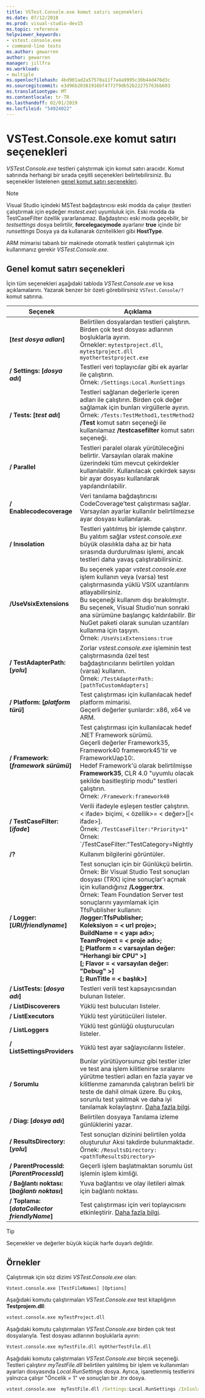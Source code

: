 ```yaml
---
title: VSTest.Console.exe komut satırı seçenekleri
ms.date: 07/12/2018
ms.prod: visual-studio-dev15
ms.topic: reference
helpviewer_keywords:
- vstest.console.exe
- command-line tests
ms.author: gewarren
author: gewarren
manager: jillfra
ms.workload:
- multiple
ms.openlocfilehash: 4bd901ad2a57570a11f7a4a9995c30b44d476d3c
ms.sourcegitcommit: e3d96b20381916bf4772f9db52b22275763bb603
ms.translationtype: MT
ms.contentlocale: tr-TR
ms.lasthandoff: 02/01/2019
ms.locfileid: "54924022"
---
```

# <a name="vstestconsoleexe-command-line-options"></a>VSTest.Console.exe komut satırı seçenekleri

*VSTest.Console.exe* testleri çalıştırmak için komut satırı aracıdır. Komut satırında herhangi bir sırada çeşitli seçenekleri belirtebilirsiniz. Bu seçenekler listelenen [genel komut satırı seçenekleri](#general-command-line-options).

> [!NOTE]
> Visual Studio içindeki MSTest bağdaştırıcısı eski modda da çalışır (testleri çalıştırmak için eşdeğer *mstest.exe*) uyumluluk için. Eski modda da TestCaseFilter özellik yararlanamaz. Bağdaştırıcı eski moda geçebilir, bir *testsettings* dosya belirtilir, **forcelegacymode** ayarlanır **true** içinde bir *runsettings* Dosya ya da kullanarak öznitelikleri gibi **HostType**.
>
> ARM mimarisi tabanlı bir makinede otomatik testleri çalıştırmak için kullanmanız gerekir *VSTest.Console.exe*.

## <a name="general-command-line-options"></a>Genel komut satırı seçenekleri

İçin tüm seçenekleri aşağıdaki tabloda *VSTest.Console.exe* ve kısa açıklamalarını. Yazarak benzer bir özeti görebilirsiniz `VSTest.Console/?` komut satırına.

| Seçenek | Açıklama |
|---|---|
|**[*test dosya adları*]**|Belirtilen dosyalardan testleri çalıştırın. Birden çok test dosyası adlarının boşluklarla ayırın.<br />Örnekler: `mytestproject.dll`, `mytestproject.dll myothertestproject.exe`|
|**/ Settings: [*dosya adı*]**|Testleri veri toplayıcılar gibi ek ayarlar ile çalıştırın.<br />Örnek: `/Settings:Local.RunSettings`|
|**/ Tests: [*test adı*]**|Testleri sağlanan değerlerle içeren adları ile çalıştırın. Birden çok değer sağlamak için bunları virgüllerle ayırın.<br />Örnek: `/Tests:TestMethod1,testMethod2`<br />**/Test** komut satırı seçeneği ile kullanılamaz **/testcasefilter** komut satırı seçeneği.|
|**/ Parallel**|Testleri paralel olarak yürütüleceğini belirtir. Varsayılan olarak makine üzerindeki tüm mevcut çekirdekler kullanılabilir. Kullanılacak çekirdek sayısı bir ayar dosyası kullanılarak yapılandırılabilir.|
|**/ Enablecodecoverage**|Veri tanılama bağdaştırıcısı CodeCoverage'test çalıştırması sağlar.<br />Varsayılan ayarlar kullanılır belirtilmezse ayar dosyası kullanılarak.|
|**/ Inısolation**|Testleri yalıtılmış bir işlemde çalıştırır.<br />Bu yalıtım sağlar *vstest.console.exe* büyük olasılıkla daha az bir hata sırasında durdurulması işlemi, ancak testleri daha yavaş çalıştırabilirsiniz.|
|**/UseVsixExtensions**|Bu seçenek yapar *vstest.console.exe* işlem kullanın veya (varsa) test çalıştırmasında yüklü VSIX uzantılarını atlayabilirsiniz.<br />Bu seçeneği kullanım dışı bırakılmıştır. Bu seçenek, Visual Studio'nun sonraki ana sürümüne başlangıç kaldırılabilir. Bir NuGet paketi olarak sunulan uzantıları kullanma için taşıyın.<br />Örnek: `/UseVsixExtensions:true`|
|**/ TestAdapterPath: [*yolu*]**|Zorlar *vstest.console.exe* işleminin test çalıştırmasında özel test bağdaştırıcılarını belirtilen yoldan (varsa) kullanın.<br />Örnek: `/TestAdapterPath:[pathToCustomAdapters]`|
|**/ Platform: [*platform türü*]**|Test çalıştırması için kullanılacak hedef platform mimarisi.<br />Geçerli değerler şunlardır: x86, x64 ve ARM.|
|**/ Framework: [*framework sürümü*]**|Test çalıştırması için kullanılacak hedef .NET Framework sürümü.<br />Geçerli değerler Framework35, Framework40 framework45'tir ve FrameworkUap10:.<br />Hedef Framework'ü olarak belirtilmişse **Framework35**, CLR 4.0 "uyumlu olacak şekilde basitleştirip modu" testleri çalıştırın.<br />Örnek: `/Framework:framework40`|
|**/ TestCaseFilter: [*ifade*]**|Verili ifadeyle eşleşen testler çalıştırın.<br />< ifade\> biçimi, < özellik\>= < değer\>[\|< ifade\>].<br />Örnek: `/TestCaseFilter:"Priority=1"`<br />Örnek: `/TestCaseFilter:"TestCategory=Nightly|FullyQualifiedName=Namespace.ClassName.MethodName"`<br />**/Testcasefilter** komut satırı seçeneği ile kullanılamaz **/test** komut satırı seçeneği. <br />Oluşturma ve ifadeleri kullanma hakkında daha fazla bilgi için bkz: [test çalıştırması filtresini](https://github.com/Microsoft/vstest-docs/blob/master/docs/filter.md).|
|**/?**|Kullanım bilgilerini görüntüler.|
|**/ Logger: [*URI/friendlyname*]**|Test sonuçları için bir Günlükçü belirtin.<br />Örnek: Bir Visual Studio Test sonuçları dosyası (TRX) içine sonuçlar'ı açmak için kullandığınız **/Logger:trx**.<br />Örnek: Team Foundation Server test sonuçlarını yayımlamak için TfsPublisher kullanın:<br />**/logger:TfsPublisher;**<br />**Koleksiyon = < url proje\>;**<br />**BuildName = < yapı adı\>;**<br />**TeamProject = < proje adı\>;**<br />**[; Platform = < varsayılan değer: "Herhangi bir CPU" >]**<br />**[; Flavor = < varsayılan değer: "Debug" >]**<br />**[; RunTitle = < başlık\>]**|
|**/ ListTests: [*dosya adı*]**|Testleri verili test kapsayıcısından bulunan listeler.|
|**/ ListDiscoverers**|Yüklü test bulucuları listeler.|
|**/ ListExecutors**|Yüklü test yürütücüleri listeler.|
|**/ ListLoggers**|Yüklü test günlüğü oluşturucuları listeler.|
|**/ ListSettingsProviders**|Yüklü test ayar sağlayıcılarını listeler.|
|**/ Sorumlu**|Bunlar yürütüyorsunuz gibi testler izler ve test ana işlem kilitlenirse sıralarını yürütme testleri adları en fazla yayar ve kilitlenme zamanında çalıştıran belirli bir teste de dahil olmak üzere. Bu çıkış, sorunlu test yalıtmak ve daha iyi tanılamak kolaylaştırır. [Daha fazla bilgi](https://github.com/Microsoft/vstest-docs/blob/master/docs/extensions/blame-datacollector.md).|
|**/ Diag: [*dosya adı*]**|Belirtilen dosyaya Tanılama izleme günlüklerini yazar.|
|**/ ResultsDirectory: [*yolu*]**|Test sonuçları dizinini belirtilen yolda oluşturulur Aksi takdirde bulunmaktadır.<br />Örnek: `/ResultsDirectory:<pathToResultsDirectory>`|
|**/ ParentProcessId: [*ParentProcessId*]**|Geçerli işlem başlatmaktan sorumlu üst işlemin işlem kimliği.|
|**/ Bağlantı noktası: [*bağlantı noktası*]**|Yuva bağlantısı ve olay iletileri almak için bağlantı noktası.|
|**/ Toplama: [*dataCollector friendlyName*]**|Test çalıştırması için veri toplayıcısını etkinleştirir. [Daha fazla bilgi](https://aka.ms/vstest-collect).|

> [!TIP]
> Seçenekler ve değerler büyük küçük harfe duyarlı değildir.

## <a name="examples"></a>Örnekler

Çalıştırmak için söz dizimi *VSTest.Console.exe* olan:

`Vstest.console.exe [TestFileNames] [Options]`

Aşağıdaki komutu çalıştırmaları *VSTest.Console.exe* test kitaplığının **Testprojem.dll**:

```cmd
vstest.console.exe myTestProject.dll
```

Aşağıdaki komutu çalıştırmaları *VSTest.Console.exe* birden çok test dosyalarıyla. Test dosyası adlarının boşluklarla ayırın:

```cmd
Vstest.console.exe myTestFile.dll myOtherTestFile.dll
```

Aşağıdaki komutu çalıştırmaları *VSTest.Console.exe* birçok seçeneği. Testleri çalıştırır *myTestFile.dll* belirtilen yalıtılmış bir işlem ve kullanımları ayarları dosyasında *Local.RunSettings* dosya. Ayrıca, işaretlenmiş testlerini yalnızca çalışır "Öncelik = 1" ve sonuçları bir *.trx* dosya.

```cmd
vstest.console.exe  myTestFile.dll /Settings:Local.RunSettings /InIsolation /TestCaseFilter:"Priority=1" /Logger:trx
```
